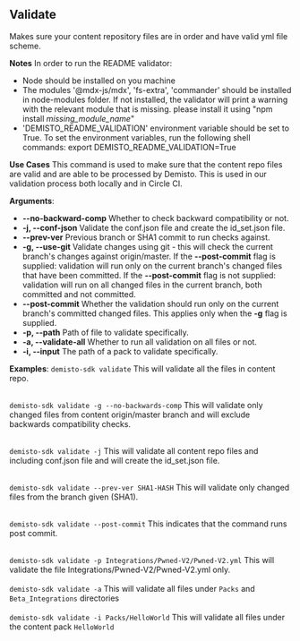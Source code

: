 ## Validate

Makes sure your content repository files are in order and have valid yml file scheme.

**Notes**
In order to run the README validator:
- Node should be installed on you machine
- The modules '@mdx-js/mdx', 'fs-extra', 'commander' should be installed in node-modules folder.
    If not installed, the validator will print a warning with the relevant module that is missing.
    please install it using "npm install *missing_module_name*"
- 'DEMISTO_README_VALIDATION' environment variable should be set to True.
    To set the environment variables, run the following shell commands:
    export DEMISTO_README_VALIDATION=True

**Use Cases**
This command is used to make sure that the content repo files are valid and are able to be processed by Demisto.
This is used in our validation process both locally and in Circle CI.

**Arguments**:
* **--no-backward-comp**
Whether to check backward compatibility or not.
* **-j, --conf-json**
Validate the conf.json file and create the id_set.json file.
* **--prev-ver**
Previous branch or SHA1 commit to run checks against.
* **-g, --use-git**
Validate changes using git - this will check the current branch's changes against origin/master.
If the **--post-commit** flag is supplied: validation will run only on the current branch's changed files that have been committed.
If the **--post-commit** flag is not supplied: validation will run on all changed files in the current branch, both committed and not committed.
* **--post-commit**
Whether the validation should run only on the current branch's committed changed files. This applies only when the **-g** flag is supplied.
* **-p, --path**
Path of file to validate specifically.
* **-a, --validate-all**
Whether to run all validation on all files or not.
* **-i, --input**
The path of a pack to validate specifically.

**Examples**:
`demisto-sdk validate`
This will validate all the files in content repo.
<br><br>

`demisto-sdk validate -g --no-backwards-comp`
This will validate only changed files from content origin/master branch and will exclude backwards
compatibility checks.
<br><br>

`demisto-sdk validate -j`
This will validate all content repo files and including conf.json file and will create the id_set.json file.
<br><br>

`demisto-sdk validate --prev-ver SHA1-HASH`
This will validate only changed files from the branch given (SHA1).
<br><br>

`demisto-sdk validate --post-commit`
This indicates that the command runs post commit.
<br><br>

`demisto-sdk validate -p Integrations/Pwned-V2/Pwned-V2.yml`
This will validate the file Integrations/Pwned-V2/Pwned-V2.yml only.
<br><br>
`demisto-sdk validate -a`
This will validate all files under `Packs` and `Beta_Integrations` directories
<br><br>
`demisto-sdk validate -i Packs/HelloWorld`
This will validate all files under the content pack `HelloWorld`
<br><br>
